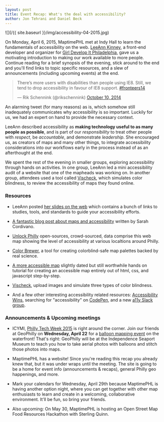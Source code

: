 ```yaml
---
layout: post
title: Event Recap: What's the deal with accessibility?
author: Jon Tehrani and Daniel Beck 
---
```


![](/{{ site.baseurl }}/img/accessibility-04-2015.jpg)

On Monday, April 6, 2015, MaptimePHL met at Indy Hall to learn the fundamentals of accessibility on the web. [LeeAnn Kinney](https://twitter.com/_leekinney), a front-end developer and organizer for [Girl Develop It Philadelphia](https://www.girldevelopit.com/chapters/philadelphia), gave us a motivating introduction to making our work available to more people. Continue reading for a brief synopsis of the evening, stick around to the end and you'll find links to topic specific resources, and a slew of announcements (including upcoming events) at the end.

<blockquote class="twitter-tweet" lang="en"><p>There’s more users with disabilities than people using IE8. &#10;&#10;Still, we tend to drop accessibility in favour of IE8 support.&#10;&#10; <a href="https://twitter.com/hashtag/fronteers14?src=hash">#fronteers14</a></p>&mdash; Rik Schennink (@rikschennink) <a href="https://twitter.com/rikschennink/status/520521059884617728">October 10, 2014</a></blockquote>
<script async src="//platform.twitter.com/widgets.js" charset="utf-8"></script>

An alarming tweet (for many reasons) as is, which somehow still inadequately communicates why accessibility is so important. Luckily for us, we had an expert on hand to provide the necessary context. 

LeeAnn described accessibility as **making technology useful to as many people as possible**, and is part of our *responsibility* to treat other people with *respect*, be *accountable*, and demonstrate *leadership*. She encouraged us, as creators of maps and many other things, to integrate accessibility considerations into our workflows early in the process instead of as an afterthought at the end. 

We spent the rest of the evening in smaller groups, exploring accessibility through hands on activities. In one group, LeeAnn led a mini accessibility audit of a website that one of the mapheads was working on. In another group, attendees used a tool called [Vischeck](http://http://www.vischeck.com/vischeck/vischeckImage.php), which simulates color blindness, to review the accessibility of maps they found online. 


### Resources

* LeeAnn posted [her slides on the web](http://leekinney.github.io/MaptimePHL/#/) which contains a bunch of links to studies, tools, and standards to guide your accessibility efforts.

* [A fantastic blog post about maps and accessibility](http://www.azavea.com/blogs/atlas/2014/12/a-new-vision-for-accessible-maps/) written by Sarah Cordivano.

* [Unlock Philly](http://www.unlockphilly.com/) open-sources, crowd-sourced, data comprise this web map showing the level of accessibility at various localtions around Philly.

* [Color Brewer](http://colorbrewer2.org/), a tool for creating colorblind-safe map palettes backed by real science.

* [A more accessible map](http://alistapart.com/article/cssmaps) slightly dated but still worthwhile hands on tutorial for creating an accessible map entirely out of html, css, and javascript step-by-step.

* [Vischeck](http://www.vischeck.com/vischeck/vischeckImage.php), upload images and simulate three types of color blindness. 

* And a few other interesting accessibility related resources: [Accessibility Wins](http://a11ywins.tumblr.com/), searching for "accessibility" on [CodePen](http://codepen.io/), and a new [a11y Slack group](http://web-a11y.herokuapp.com/).


### Announcements & Upcoming meetings

* ICYMI, [Philly Tech Week 2015](http://2015.phillytechweek.com/) is right around the corner. Join our friends at GeoPhilly on **Wednesday, April 22** for a [balloon mapping event](http://www.meetup.com/GeoPhilly/events/220196293/) on the waterfront! That's right: GeoPhilly will be at the Independence Seaport Museum to teach you how to take aerial photos with balloons and stitch those photos into maps.

* MaptimePHL has a website! Since you're reading this recap you already knew that, but it was under wraps until the meeting. The site is going to be a home for event info (announcements & recaps), general Philly geo happenings, and more.

* Mark your calendars for Wednesday, April 29th because MaptimePHL is having another option night, where you can get together with other map enthusiasts to learn and create in a welcoming, collaborative environment. It'll be fun, so bring your friends.

* Also upcoming: On May 30, MaptimePHL is hosting an Open Street Map Food Resources Hackathon with Sterling Quinn.
